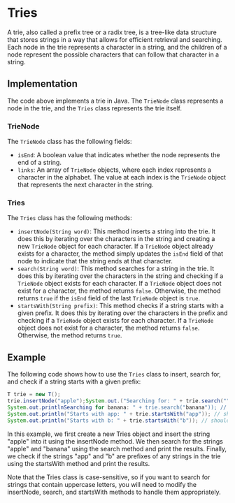 # Tries

A trie, also called a prefix tree or a radix tree, is a tree-like data structure that stores strings in a way that allows for efficient retrieval and searching. Each node in the trie represents a character in a string, and the children of a node represent the possible characters that can follow that character in a string.

## Implementation

The code above implements a trie in Java. The `TrieNode` class represents a node in the trie, and the `Tries` class represents the trie itself.

### TrieNode

The `TrieNode` class has the following fields:

- `isEnd`: A boolean value that indicates whether the node represents the end of a string.
- `links`: An array of `TrieNode` objects, where each index represents a character in the alphabet. The value at each index is the `TrieNode` object that represents the next character in the string.

### Tries

The `Tries` class has the following methods:

- `insertNode(String word)`: This method inserts a string into the trie. It does this by iterating over the characters in the string and creating a new `TrieNode` object for each character. If a `TrieNode` object already exists for a character, the method simply updates the `isEnd` field of that node to indicate that the string ends at that character.
- `search(String word)`: This method searches for a string in the trie. It does this by iterating over the characters in the string and checking if a `TrieNode` object exists for each character. If a `TrieNode` object does not exist for a character, the method returns `false`. Otherwise, the method returns `true` if the `isEnd` field of the last `TrieNode` object is `true`.
- `startsWith(String prefix)`: This method checks if a string starts with a given prefix. It does this by iterating over the characters in the prefix and checking if a `TrieNode` object exists for each character. If a `TrieNode` object does not exist for a character, the method returns `false`. Otherwise, the method returns `true`.

## Example

The following code shows how to use the `Tries` class to insert, search for, and check if a string starts with a given prefix:

```java
T trie = new T();
trie.insertNode("apple");System.out.("Searching for: " + trie.search("")); // should print "Searching for apple:"
System.out.printlnSearching for banana: " + trie.search("banana")); // should print "Searching for banana: false"
System.out.println("Starts with app: " + trie.startsWith("app")); // should print "Starts with app: true"
System.out.println("Starts with b: " + trie.startsWith("b")); // should print "Starts with b: false"
```

In this example, we first create a new Tries object and insert the string "apple" into it using the insertNode method. We then search for the strings "apple" and "banana" using the search method and print the results. Finally, we check if the strings "app" and "b" are prefixes of any strings in the trie using the startsWith method and print the results.

Note that the Tries class is case-sensitive, so if you want to search for strings that contain uppercase letters, you will need to modify the insertNode, search, and startsWith methods to handle them appropriately.